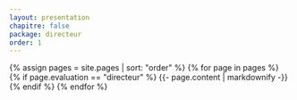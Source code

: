 ```yaml
---
layout: presentation
chapitre: false
package: directeur
order: 1
---
```


{% assign pages = site.pages | sort: "order" %}
{% for page in pages %}
  {% if page.evaluation == "directeur" %}
    {{- page.content | markdownify -}}
  {% endif %}
{% endfor %}
